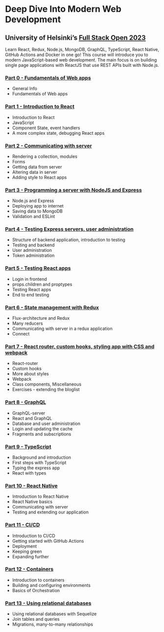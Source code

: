 # Deep Dive Into Modern Web Development

## University of Helsinki’s [Full Stack Open 2023](https://fullstackopen.com/en/)

Learn React, Redux, Node.js, MongoDB, GraphQL, TypeScript, React Native, GitHub Actions and Docker in one go! This course will introduce you to modern JavaScript-based web development. The main focus is on building single page applications with ReactJS that use REST APIs built with Node.js.

### [Part 0 - Fundamentals of Web apps](https://fullstackopen.com/en/part0)

- General Info
- Fundamentals of Web apps

### [Part 1 - Introduction to React](https://fullstackopen.com/en/part1)

- Introduction to React
- JavaScript
- Component State, event handlers
- A more complex state, debugging React apps

### [Part 2 - Communicating with server](https://fullstackopen.com/en/part2)

- Rendering a collection, modules
- Forms
- Getting data from server
- Altering data in server
- Adding style to React apps

### [Part 3 - Programming a server with NodeJS and Express](https://fullstackopen.com/en/part3)

- Node.js and Express
- Deploying app to internet
- Saving data to MongoDB
- Validation and ESLint

### [Part 4 - Testing Express servers, user administration](https://fullstackopen.com/en/part4)

- Structure of backend application, introduction to testing
- Testing and backend
- User administration
- Token administration

### [Part 5 - Testing React apps](https://fullstackopen.com/en/part5)

- Login in frontend
- props.children and proptypes
- Testing React apps
- End to end testing

### [Part 6 - State management with Redux](https://fullstackopen.com/en/part6)

- Flux-architecture and Redux
- Many reducers
- Communicating with server in a redux application
- Connect

### [Part 7 - React router, custom hooks, styling app with CSS and webpack](https://fullstackopen.com/en/part7)

- React-router
- Custom hooks
- More about styles
- Webpack
- Class components, Miscellaneous
- Exercises - extending the bloglist

### [Part 8 - GraphQL](https://fullstackopen.com/en/part8)

- GraphQL-server
- React and GraphQL
- Database and user administration
- Login and updating the cache
- Fragments and subscriptions

### [Part 9 - TypeScript](https://fullstackopen.com/en/part9)

- Background and introduction
- First steps with TypeScript
- Typing the express app
- React with types

### [Part 10 - React Native](https://fullstackopen.com/en/part10)

- Introduction to React Native
- React Native basics
- Communicating with server
- Testing and extending our application

### [Part 11 - CI/CD](https://fullstackopen.com/en/part11)

- Introduction to CI/CD
- Getting started with GitHub Actions
- Deployment
- Keeping green
- Expanding further

### [Part 12 - Containers](https://fullstackopen.com/en/part12)

- Introduction to containers
- Building and configuring environments
- Basics of Orchestration

### [Part 13 - Using relational databases](https://fullstackopen.com/en/part13)

- Using relational databases with Sequelize
- Join tables and queries
- Migrations, many-to-many relationships
